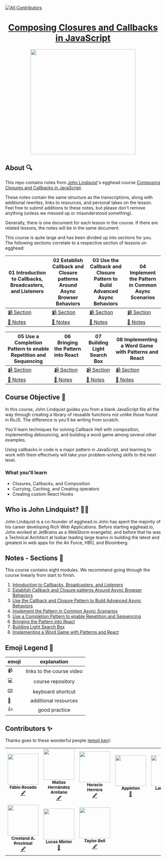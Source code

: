 <!-- ALL-CONTRIBUTORS-BADGE:START - Do not remove or modify this section -->

[![All Contributors](https://img.shields.io/badge/all_contributors-9-orange.svg?style=flat-square)](#contributors-)

<!-- ALL-CONTRIBUTORS-BADGE:END -->

<h1 align="center"><a href="https://egghead.io/playlists/composing-closures-and-callbacks-in-javascript-1223">Composing Closures and Callbacks in JavaScript</a></h1>

<p align="center"><img src="https://d2eip9sf3oo6c2.cloudfront.net/playlists/square_covers/000/402/036/full/EGH_ComposingCallbacks_Final.png" width="340"></p>

## About 🔍

This repo contains notes from [John Lindquist](https://twitter.com/tlakomy)'s egghead course [Composing Closures and Callbacks in JavaScript](https://egghead.io/playlists/composing-closures-and-callbacks-in-javascript-1223).

These notes contain the same structure as the transcriptions, along with additional rewrites, links to resources, and personal takes on the lesson. Feel free to submit additions to these notes, but please don't remove anything (unless we messed up or misunderstood something).

Generally, there is one document for each lesson in the course. If there are related lessons, the notes will be in the same document.

This course is quite large and has been divided up into sections for you. The following sections correlate to a respective section of lessons on egghead:

| 01 Introduction to Callbacks, Broadcasters, and Listeners                                                                                                                           | 02 Establish Callback and Closure patterns Around Async Browser Behaviors                                                                                                           | 03 Use the Callback and Closure Pattern to Build Advanced Async Behaviors                                                                                                                                           | 04 Implement the Pattern in Common Async Scenarios                                                   |
|----------------------------------------------------------------------------------------------------------------------------------------------------------------------------------|----------------------------------------------------------------------------------------------------------------------------------------------------------------------------------|------------------------------------------------------------------------------------------------------------------------------------------------------------------------------------------------------------------|---------------------------------------------------------------------------------------------------|
| [📹 Section](https://egghead.io/playlists/introduction-to-callbacks-broadcasters-and-listeners-5bd7)                                                                              | [📹 Section](https://egghead.io/playlists/establish-callback-and-closure-patterns-around-async-browser-behaviors-c813)                                                         | [📹 Section](https://egghead.io/playlists/use-the-callback-and-closure-pattern-to-build-advanced-async-behaviors-db15)                                                                                         | [📹 Section](https://egghead.io/playlists/implement-the-pattern-in-common-async-scenarios-c059) |
| [🤔 Notes](./notes/01-intro-to-callbacks-broadcasters-and-listeners) | [🤔 Notes](./notes/02-establish-callback-and-closure-patterns-async) | [🤔 Notes](./notes/04-implement-pattern-common-async-scenarios) |                [🤔 Notes](./notes/05-use-completion-pattern-to-enable-repitition-and-sequencing) |

| 05 Use a Completion Pattern to enable Repetition and Sequencing                                                                                                                           | 06 Bringing the Pattern into React &nbsp; &nbsp; &nbsp; &nbsp;                                                                                                          | 07 Building Light Search Box                                                                                                                                           | 08 Implementing a Word Game with Patterns and React                                                   |
|----------------------------------------------------------------------------------------------------------------------------------------------------------------------------------|----------------------------------------------------------------------------------------------------------------------------------------------------------------------------------|------------------------------------------------------------------------------------------------------------------------------------------------------------------------------------------------------------------|---------------------------------------------------------------------------------------------------|
| [📹 Section](https://egghead.io/playlists/use-a-completion-pattern-to-enable-repetition-and-sequencing-f0ba)                                                                              | [📹 Section](https://egghead.io/playlists/bringing-the-pattern-into-react-decf)                                                         | [📹 Section](https://egghead.io/playlists/building-light-search-box-bb64)                                                                                         | [📹 Section](https://egghead.io/playlists/implementing-a-word-game-with-patterns-and-react-dcb0) |
| [🤔 Notes](./notes/05-use-completion-pattern-to-enable-repitition-and-sequencing) | [🤔 Notes](./notes/06-bring-pattern-to-react) | [🤔 Notes](./notes/07-build-light-search-box-react) |                [🤔 Notes](./notes/08-implement-word-game-with-patterns-react) |


## Course Objective 💪

In this course, John Lindquist guides you from a blank JavaScript file all the way through creating a library of reusable functions not unlike those found in RxJS. The difference is you'll be writing from scratch.

You'll learn techniques for solving Callback Hell with composition, implementing debouncing, and building a word game among several other examples.

Using callbacks in code is a major pattern in JavaScript, and learning to work with them effectively will take your problem-solving skills to the next level.

### What you'll learn

- Closures, Callbacks, and Composition
- Currying, Caching, and Creating operators
- Creating custom React Hooks

## Who is John Lindquist? 👨‍💻

John Lindquist is a co-founder of egghead.io John has spent the majority of his career developing Rich Web Applications. Before starting egghead.io, John worked at JetBrains as a WebStorm evangelist, and before that he was a Technical Architect at Isobar leading large teams in building the latest and greatest in web apps for the Air Force, HBO, and Bloomberg.

## Notes - Sections 📜

This course contains eight modules. We recommend going through the course linearly from start to finish.

1. [Introduction to Callbacks, Broadcasters, and Listeners](https://egghead.io/playlists/introduction-to-callbacks-broadcasters-and-listeners-5bd7)
2. [Establish Callback and Closure patterns Around Async Browser Behaviors](https://egghead.io/playlists/establish-callback-and-closure-patterns-around-async-browser-behaviors-c813)
3. [Use the Callback and Closure Pattern to Build Advanced Async Behaviors](https://egghead.io/playlists/use-the-callback-and-closure-pattern-to-build-advanced-async-behaviors-db15)
4. [Implement the Pattern in Common Async Scenarios](https://egghead.io/playlists/implement-the-pattern-in-common-async-scenarios-c059)
5. [Use a Completion Pattern to enable Repetition and Sequencing](https://egghead.io/playlists/use-a-completion-pattern-to-enable-repetition-and-sequencing-f0ba)
6. [Bringing the Pattern into React](https://egghead.io/playlists/bringing-the-pattern-into-react-decf)
7. [Building Light Search Box](https://egghead.io/playlists/building-light-search-box-bb64)
8. [Implementing a Word Game with Patterns and React](https://egghead.io/playlists/implementing-a-word-game-with-patterns-and-react-dcb0)

## Emoji Legend 🧠

| emoji |        explanation        |
| ----- | :-----------------------: |
| 📹    | links to the course video |
| 💻    |     course repository     |
| ⌨️    |     keyboard shortcut     |
| 🤔    |   additional resources    |
| 👍    |       good practice       |

## Contributors ✨

Thanks goes to these wonderful people ([emoji key](https://allcontributors.org/docs/en/emoji-key)):

<!-- ALL-CONTRIBUTORS-LIST:START - Do not remove or modify this section -->
<!-- prettier-ignore-start -->
<!-- markdownlint-disable -->
<table>
  <tr>
    <td align="center"><a href="https://github.com/FabioRosado"><img src="https://avatars2.githubusercontent.com/u/3131401?v=4" width="100px;" alt=""/><br /><sub><b>Fábio Rosado</b></sub></a><br /><a href="#content" title="Content">🖋</a></td>
    <td align="center"><a href="https://github.com/matiasfha"><img src="https://avatars3.githubusercontent.com/u/282006?v=4" width="100px;" alt=""/><br /><sub><b>Matías Hernández Arellano</b></sub></a><br /><a href="#content" title="Content">🖋</a></td>
    <td align="center"><a href="https://github.com/horacioh"><img src="https://avatars1.githubusercontent.com/u/725120?v=4" width="100px;" alt=""/><br /><sub><b>Horacio Herrera</b></sub></a><br /><a href="#content" title="Content">🖋</a></td>
    <td align="center"><a href="http://maggieappleton.com"><img src="https://avatars0.githubusercontent.com/u/5599295?v=4" width="100px;" alt=""/><br /><sub><b>Appleton</b></sub></a><br /><a href="#design-MaggieAppleton" title="Design">🎨</a></td>
    <td align="center"><a href="https://laurosilva.com"><img src="https://avatars2.githubusercontent.com/u/57044804?v=4" width="100px;" alt=""/><br /><sub><b>Lauro Silva</b></sub></a><br /><a href="https://github.com/eggheadio-projects/build-an-app-with-the-AWS-cloud-development-kit-notes/pulls?q=is%3Apr+reviewed-by%3Alaurosilvacom" title="Reviewed Pull Requests">👀</a></td>
    <td align="center"><a href="https://zacjones.io"><img src="https://avatars2.githubusercontent.com/u/6188161?v=4" width="100px;" alt=""/><br /><sub><b>Zac Jones</b></sub></a><br /><a href="#content-zacjones93" title="Reviewed Pull Requests">👀</a></td>
  </tr>
  <tr>
    <td align="center"><a href="https://github.com/Creeland"><img src="https://avatars2.githubusercontent.com/u/518406?v=4" width="100px;" alt=""/><br /><sub><b>Creeland A. Provinsal </b></sub></a><br /><a href="#content-Creeland" title="Content">🖋</a></td>
    <td align="center"><a href="https://github.com/lsminter"><img src="https://avatars1.githubusercontent.com/u/26470581?v=4" width="100px;" alt=""/><br /><sub><b>Lucas Minter</b></sub></a><br /><a href="https://github.com/eggheadio-projects/build-an-app-with-the-AWS-cloud-development-kit-notes/pulls?q=is%3Apr+reviewed-by%3Alsminter" title="Reviewed Pull Requests">👀</a></td>
    <td align="center"><a href="https://github.com/tayiorbeii"><img src="https://avatars2.githubusercontent.com/u/2262858?s=400&u=d02ad0d859aa1c3f879b70061bf7e4a4338ba150&v=4" width="100px;" alt=""/><br /><sub><b>Taylor Bell </b></sub></a><br /><a href="#content-Creeland" title="Content">🖋</a></td>
  </tr>
</table>

<!-- markdownlint-enable -->
<!-- prettier-ignore-end -->

<!-- ALL-CONTRIBUTORS-LIST:END -->
